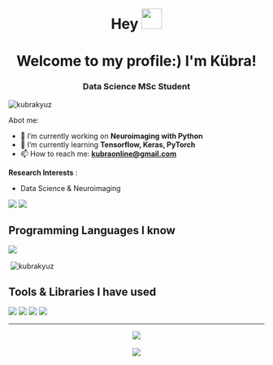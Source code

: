 <h1 align="center">Hey <img src="Hi.gif" width="40px" /> </h1>

<h1 align="center">Welcome to my profile:) I'm Kübra! </h1>
<h3 align="center">Data Science MSc Student </h3>

<p align="left"> <img src="https://komarev.com/ghpvc/?username=kubrakyuz" alt="kubrakyuz" /> </p>


Abot me:

- 🔭 I’m currently working on **Neuroimaging with Python**
- 🌱 I’m currently learning **Tensorflow, Keras, PyTorch**
- 📫 How to reach me: **kubraonline@gmail.com**

**Research Interests** : 
- Data Science & Neuroimaging

[![](https://img.shields.io/badge/linkedin-%230077B5.svg?&style=flat&logo=linkedin&logoColor=white)](https://https://www.linkedin.com/in/akyuzkubra/)
[![](https://img.shields.io/badge/Email-kubraonline%40gmail.com-blue)](mailto:kubraonline@gmail.com)

<h2> Programming Languages I know </h2>
<div>
<img src="https://img.shields.io/badge/python%20-%2314354C.svg?&style=flat&logo=python&logoColor=white"/>
  
<p>&nbsp;<img align="center" src="https://github-readme-stats.vercel.app/api?username=kubrakyuz&show_icons=true" alt="kubrakyuz" /></p>
  
<h2> Tools & Libraries I have used</h2>
<div>
  <img src="https://img.shields.io/badge/git%20-%23F05033.svg?&style=flat&logo=git&logoColor=white"/>
  <img src="https://img.shields.io/badge/Scikit%20learn-%2312100E.svg?&style=flat&logo=scikit-learn&logoColor=white"/>
  <img src="https://img.shields.io/badge/pandas%20-%23150458.svg?&style=flat&logo=pandas&logoColor=white" />
  <img src="https://img.shields.io/badge/Numpy-%2312100E.svg?&style=flat&logo=numpy&logoColor=white" />
</div>
  
<hr />
<div align="center">
  <img align="center" src="https://github-readme-stats-kappa-sandy.vercel.app/api?username=kubrakyuz&show_icons=true&theme=radical&hide_border=true">
  <br/>
    <br />
  <img align="center" src="https://github-readme-stats-kappa-sandy.vercel.app/api/top-langs?username=kubrakyuz&layout=compact&show_icons=true&theme=radical&hide_border=true" />
</div>
